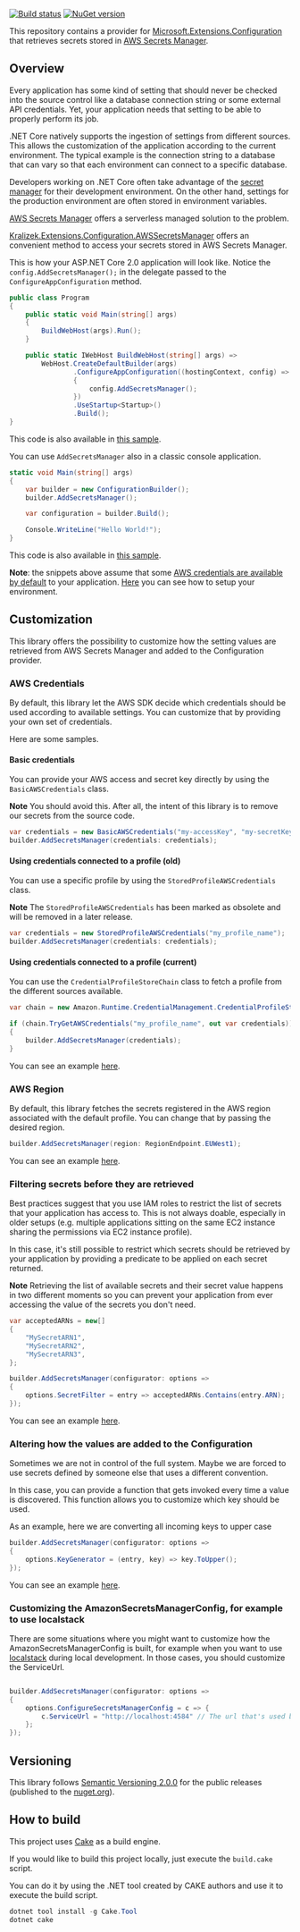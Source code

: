 [![Build status](https://ci.appveyor.com/api/projects/status/28xqpt2i138mg44v/branch/master?svg=true)](https://ci.appveyor.com/project/Kralizek/awssecretsmanagerconfigurationextensions/branch/master) [![NuGet version](https://img.shields.io/nuget/vpre/Kralizek.Extensions.Configuration.AWSSecretsManager.svg)](https://www.nuget.org/packages/Kralizek.Extensions.Configuration.AWSSecretsManager)

This repository contains a provider for [Microsoft.Extensions.Configuration](https://www.nuget.org/packages/Microsoft.Extensions.Configuration/) that retrieves secrets stored in [AWS Secrets Manager](https://aws.amazon.com/secrets-manager/).

## Overview

Every application has some kind of setting that should never be checked into the source control like a database connection string or some external API credentials. Yet, your application needs that setting to be able to properly perform its job.

.NET Core natively supports the ingestion of settings from different sources. This allows the customization of the application according to the current environment. The typical example is the connection string to a database that can vary so that each environment can connect to a specific database.

Developers working on .NET Core often take advantage of the [secret manager](https://docs.microsoft.com/en-us/aspnet/core/security/app-secrets) for their development environment. On the other hand, settings for the production environment are often stored in environment variables.

[AWS Secrets Manager](https://aws.amazon.com/secrets-manager/) offers a serverless managed solution to the problem.

[Kralizek.Extensions.Configuration.AWSSecretsManager](https://www.nuget.org/packages/Kralizek.Extensions.Configuration.AWSSecretsManager) offers an convenient method to access your secrets stored in AWS Secrets Manager. 

This is how your ASP.NET Core 2.0 application will look like. Notice the `config.AddSecretsManager();` in the delegate passed to the `ConfigureAppConfiguration` method.

```csharp
public class Program
{
    public static void Main(string[] args)
    {
        BuildWebHost(args).Run();
    }

    public static IWebHost BuildWebHost(string[] args) =>
        WebHost.CreateDefaultBuilder(args)
                .ConfigureAppConfiguration((hostingContext, config) =>  
                {
                    config.AddSecretsManager();
                })
                .UseStartup<Startup>()
                .Build();
}
```

This code is also available in [this sample](/samples/SampleWeb).

You can use `AddSecretsManager` also in a classic console application.

```csharp
static void Main(string[] args)
{
    var builder = new ConfigurationBuilder();
    builder.AddSecretsManager();

    var configuration = builder.Build();

    Console.WriteLine("Hello World!");
}
```

This code is also available in [this sample](/samples/Sample1).

**Note**: the snippets above assume that some [AWS credentials are available by default](https://aws.amazon.com/blogs/security/a-new-and-standardized-way-to-manage-credentials-in-the-aws-sdks/) to your application. [Here](https://docs.aws.amazon.com/sdk-for-net/v3/developer-guide/net-dg-config-creds.html) you can see how to setup your environment.

## Customization

This library offers the possibility to customize how the setting values are retrieved from AWS Secrets Manager and added to the Configuration provider.

### AWS Credentials

By default, this library let the AWS SDK decide which credentials should be used according to available settings. You can customize that by providing your own set of credentials.

Here are some samples.

#### Basic credentials

You can provide your AWS access and secret key directly by using the `BasicAWSCredentials` class.

**Note** You should avoid this. After all, the intent of this library is to remove our secrets from the source code.
```csharp
var credentials = new BasicAWSCredentials("my-accessKey", "my-secretKey");
builder.AddSecretsManager(credentials: credentials);
```

#### Using credentials connected to a profile (old)

You can use a specific profile by using the `StoredProfileAWSCredentials` class.

**Note** The `StoredProfileAWSCredentials` has been marked as obsolete and will be removed in a later release.
```csharp
var credentials = new StoredProfileAWSCredentials("my_profile_name");
builder.AddSecretsManager(credentials: credentials);
```

#### Using credentials connected to a profile (current)

You can use the `CredentialProfileStoreChain` class to fetch a profile from the different sources available.

```csharp
var chain = new Amazon.Runtime.CredentialManagement.CredentialProfileStoreChain();

if (chain.TryGetAWSCredentials("my_profile_name", out var credentials))
{
    builder.AddSecretsManager(credentials);
}
```

You can see an example [here](/samples/Sample3).

### AWS Region

By default, this library fetches the secrets registered in the AWS region associated with the default profile. You can change that by passing the desired region.

```csharp
builder.AddSecretsManager(region: RegionEndpoint.EUWest1);
```

You can see an example [here](/samples/Sample2).

### Filtering secrets before they are retrieved

Best practices suggest that you use IAM roles to restrict the list of secrets that your application has access to. This is not always doable, especially in older setups (e.g. multiple applications sitting on the same EC2 instance sharing the permissions via EC2 instance profile).

In this case, it's still possible to restrict which secrets should be retrieved by your application by providing a predicate to be applied on each secret returned.

**Note** Retrieving the list of available secrets and their secret value happens in two different moments so you can prevent your application from ever accessing the value of the secrets you don't need.

```csharp
var acceptedARNs = new[]
{
    "MySecretARN1",
    "MySecretARN2",
    "MySecretARN3",
};

builder.AddSecretsManager(configurator: options =>
{
    options.SecretFilter = entry => acceptedARNs.Contains(entry.ARN);
});
```

You can see an example [here](/samples/Sample4).

### Altering how the values are added to the Configuration

Sometimes we are not in control of the full system. Maybe we are forced to use secrets defined by someone else that uses a different convention.

In this case, you can provide a function that gets invoked every time a value is discovered. This function allows you to customize which key should be used.

As an example, here we are converting all incoming keys to upper case

```csharp
builder.AddSecretsManager(configurator: options =>
{
    options.KeyGenerator = (entry, key) => key.ToUpper();
});
```

You can see an example [here](/samples/Sample5).

### Customizing the AmazonSecretsManagerConfig, for example to use localstack

There are some situations where you might want to customize how the AmazonSecretsManagerConfig is built, for example when you want to use
[localstack](https://github.com/localstack/localstack) during local development. In those cases, you should customize the ServiceUrl.

```csharp

builder.AddSecretsManager(configurator: options =>
{
    options.ConfigureSecretsManagerConfig = c => {
        c.ServiceUrl = "http://localhost:4584" // The url that's used by localstack
    };
});

```

## Versioning

This library follows [Semantic Versioning 2.0.0](http://semver.org/spec/v2.0.0.html) for the public releases (published to the [nuget.org](https://www.nuget.org/)).

## How to build

This project uses [Cake](https://cakebuild.net/) as a build engine.

If you would like to build this project locally, just execute the `build.cake` script.

You can do it by using the .NET tool created by CAKE authors and use it to execute the build script.
```powershell
dotnet tool install -g Cake.Tool
dotnet cake
```
